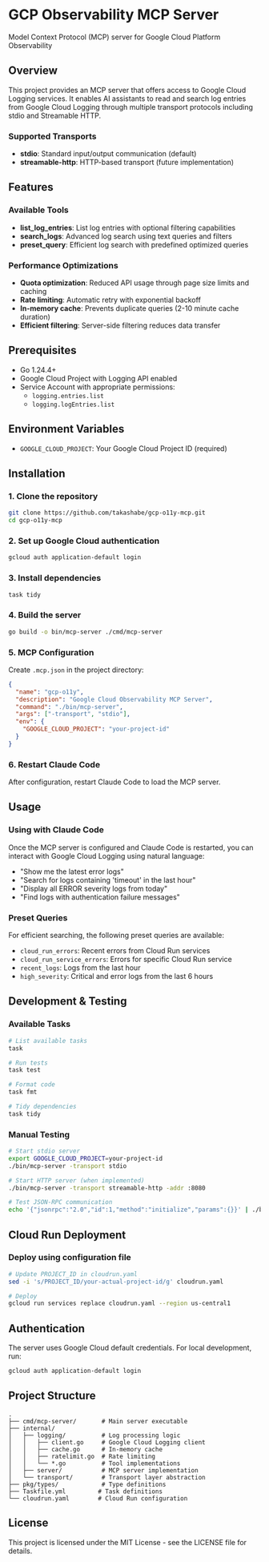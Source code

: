 # GCP Observability MCP Server

Model Context Protocol (MCP) server for Google Cloud Platform Observability

## Overview

This project provides an MCP server that offers access to Google Cloud Logging services. It enables AI assistants to read and search log entries from Google Cloud Logging through multiple transport protocols including stdio and Streamable HTTP.

### Supported Transports

- **stdio**: Standard input/output communication (default)
- **streamable-http**: HTTP-based transport (future implementation)

## Features

### Available Tools
- **list_log_entries**: List log entries with optional filtering capabilities
- **search_logs**: Advanced log search using text queries and filters
- **preset_query**: Efficient log search with predefined optimized queries

### Performance Optimizations
- **Quota optimization**: Reduced API usage through page size limits and caching
- **Rate limiting**: Automatic retry with exponential backoff
- **In-memory cache**: Prevents duplicate queries (2-10 minute cache duration)
- **Efficient filtering**: Server-side filtering reduces data transfer

## Prerequisites
- Go 1.24.4+
- Google Cloud Project with Logging API enabled
- Service Account with appropriate permissions:
  - `logging.entries.list`
  - `logging.logEntries.list`

## Environment Variables
- `GOOGLE_CLOUD_PROJECT`: Your Google Cloud Project ID (required)

## Installation

### 1. Clone the repository
```bash
git clone https://github.com/takashabe/gcp-o11y-mcp.git
cd gcp-o11y-mcp
```

### 2. Set up Google Cloud authentication
```bash
gcloud auth application-default login
```

### 3. Install dependencies
```bash
task tidy
```

### 4. Build the server
```bash
go build -o bin/mcp-server ./cmd/mcp-server
```

### 5. MCP Configuration
Create `.mcp.json` in the project directory:

```json
{
  "name": "gcp-o11y",
  "description": "Google Cloud Observability MCP Server",
  "command": "./bin/mcp-server",
  "args": ["-transport", "stdio"],
  "env": {
    "GOOGLE_CLOUD_PROJECT": "your-project-id"
  }
}
```

### 6. Restart Claude Code
After configuration, restart Claude Code to load the MCP server.

## Usage

### Using with Claude Code
Once the MCP server is configured and Claude Code is restarted, you can interact with Google Cloud Logging using natural language:

- "Show me the latest error logs"
- "Search for logs containing 'timeout' in the last hour"
- "Display all ERROR severity logs from today"
- "Find logs with authentication failure messages"

### Preset Queries
For efficient searching, the following preset queries are available:

- `cloud_run_errors`: Recent errors from Cloud Run services
- `cloud_run_service_errors`: Errors for specific Cloud Run service
- `recent_logs`: Logs from the last hour
- `high_severity`: Critical and error logs from the last 6 hours

## Development & Testing

### Available Tasks
```bash
# List available tasks
task

# Run tests
task test

# Format code
task fmt

# Tidy dependencies
task tidy
```

### Manual Testing
```bash
# Start stdio server
export GOOGLE_CLOUD_PROJECT=your-project-id
./bin/mcp-server -transport stdio

# Start HTTP server (when implemented)
./bin/mcp-server -transport streamable-http -addr :8080

# Test JSON-RPC communication
echo '{"jsonrpc":"2.0","id":1,"method":"initialize","params":{}}' | ./bin/mcp-server
```

## Cloud Run Deployment

### Deploy using configuration file
```bash
# Update PROJECT_ID in cloudrun.yaml
sed -i 's/PROJECT_ID/your-actual-project-id/g' cloudrun.yaml

# Deploy
gcloud run services replace cloudrun.yaml --region us-central1
```

## Authentication
The server uses Google Cloud default credentials. For local development, run:

```bash
gcloud auth application-default login
```

## Project Structure
```
.
├── cmd/mcp-server/       # Main server executable
├── internal/
│   ├── logging/          # Log processing logic
│   │   ├── client.go     # Google Cloud Logging client
│   │   ├── cache.go      # In-memory cache
│   │   ├── ratelimit.go  # Rate limiting
│   │   └── *.go          # Tool implementations
│   ├── server/           # MCP server implementation
│   └── transport/        # Transport layer abstraction
├── pkg/types/            # Type definitions
├── Taskfile.yml         # Task definitions
└── cloudrun.yaml        # Cloud Run configuration
```

## License
This project is licensed under the MIT License - see the LICENSE file for details.
